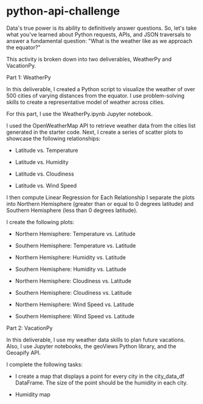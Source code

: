 # python-api-challenge
 
Data's true power is its ability to definitively answer questions. So, let's take what you've learned about Python requests, APIs, and JSON traversals to answer a fundamental question: "What is the weather like as we approach the equator?"


This activity is broken down into two deliverables, WeatherPy and VacationPy.

Part 1: WeatherPy

In this deliverable, I created a Python script to visualize the weather of over 500 cities of varying distances from the equator. I use problem-solving skills to create a representative model of weather across cities.

For this part, I use the WeatherPy.ipynb Jupyter notebook.

I used the OpenWeatherMap API to retrieve weather data from the cities list generated in the starter code. Next, I create a series of scatter plots to showcase the following relationships:

- Latitude vs. Temperature

- Latitude vs. Humidity

- Latitude vs. Cloudiness

- Latitude vs. Wind Speed

I then compute Linear Regression for Each Relationship
I separate the plots into Northern Hemisphere (greater than or equal to 0 degrees latitude) and Southern Hemisphere (less than 0 degrees latitude).

I create the following plots:

- Northern Hemisphere: Temperature vs. Latitude

- Southern Hemisphere: Temperature vs. Latitude

- Northern Hemisphere: Humidity vs. Latitude

- Southern Hemisphere: Humidity vs. Latitude

- Northern Hemisphere: Cloudiness vs. Latitude

- Southern Hemisphere: Cloudiness vs. Latitude

- Northern Hemisphere: Wind Speed vs. Latitude

- Southern Hemisphere: Wind Speed vs. Latitude


Part 2: VacationPy

In this deliverable, I use my weather data skills to plan future vacations. Also, I use Jupyter notebooks, the geoViews Python library, and the Geoapify API.

I complete the following tasks:

- I create a map that displays a point for every city in the city_data_df DataFrame. The size of the point should be the humidity in each city.

- Humidity map


